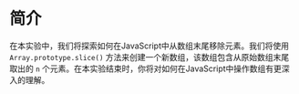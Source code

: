 # 简介

在本实验中，我们将探索如何在JavaScript中从数组末尾移除元素。我们将使用 `Array.prototype.slice()` 方法来创建一个新数组，该数组包含从原始数组末尾取出的 `n` 个元素。在本实验结束时，你将对如何在JavaScript中操作数组有更深入的理解。
